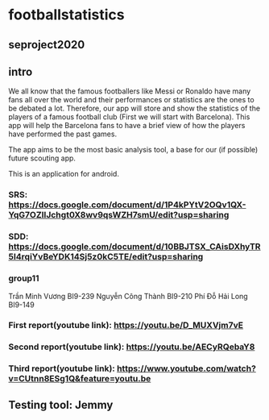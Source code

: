 # footballstatistics
## seproject2020
## intro
We all know that the famous footballers like Messi or Ronaldo have many fans all over the world and their performances or statistics are the ones to be debated a lot. Therefore, our app will store and show the statistics of the players of a famous football club (First we will start with Barcelona). This app will help the Barcelona fans to have a brief view of how the players have performed the past games.

The app aims to be the most basic analysis tool, a base for our (if possible) future scouting app.

This is an application for android.

### SRS: https://docs.google.com/document/d/1P4kPYtV2OQv1QX-YqG7OZIIJchgt0X8wv9qsWZH7smU/edit?usp=sharing
### SDD: https://docs.google.com/document/d/10BBJTSX_CAisDXhyTR5I4rqiYvBeYDK14Sj5z0kC5TE/edit?usp=sharing

### group11
Trần Minh Vương BI9-239
Nguyễn Công Thành BI9-210
Phí Đỗ Hải Long BI9-149

### First report(youtube link): https://youtu.be/D_MUXVjm7vE
### Second report(youtube link): https://youtu.be/AECyRQebaY8
### Third report(youtube link): https://www.youtube.com/watch?v=CUtnn8ESg1Q&feature=youtu.be

## Testing tool: Jemmy

